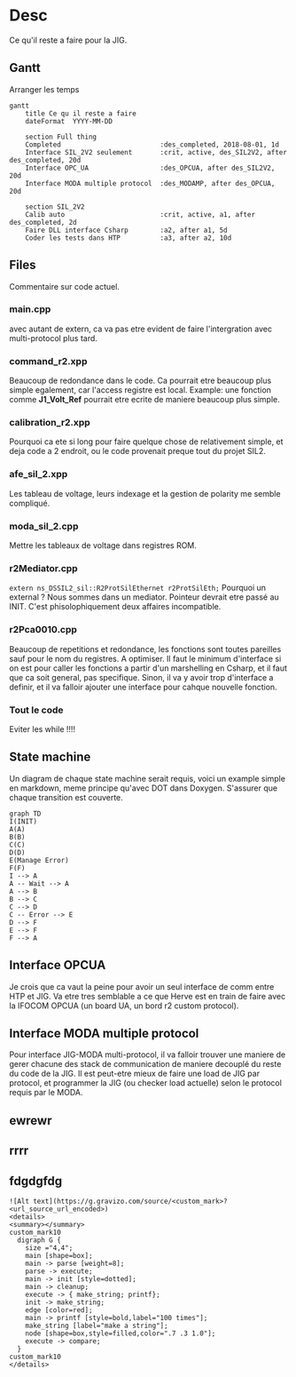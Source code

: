 # Desc

Ce qu'il reste a faire pour la JIG.

## Gantt
Arranger les temps
```mermaid
gantt
    title Ce qu il reste a faire
    dateFormat  YYYY-MM-DD

    section Full thing
    Completed                         :des_completed, 2018-08-01, 1d
    Interface SIL_2V2 seulement       :crit, active, des_SIL2V2, after des_completed, 20d
    Interface OPC_UA                  :des_OPCUA, after des_SIL2V2, 20d
    Interface MODA multiple protocol  :des_MODAMP, after des_OPCUA, 20d

    section SIL_2V2
    Calib auto                        :crit, active, a1, after des_completed, 2d
    Faire DLL interface Csharp        :a2, after a1, 5d
    Coder les tests dans HTP          :a3, after a2, 10d
```

## Files
Commentaire sur code actuel.
### main.cpp
avec autant de extern, ca va pas etre evident de faire l'intergration avec multi-protocol plus tard.
### command_r2.xpp
Beaucoup de redondance dans le code. Ca pourrait etre beaucoup plus simple egalement, car l'access registre est local. Example: une fonction comme **J1_Volt_Ref** pourrait etre ecrite de maniere beaucoup plus simple.
### calibration_r2.xpp
Pourquoi ca ete si long pour faire quelque chose de relativement simple, et deja code a 2 endroit, ou le code provenait preque tout du projet SIL2.
### afe_sil_2.xpp
Les tableau de voltage, leurs indexage et la gestion de polarity me semble compliqué.
### moda_sil_2.cpp
Mettre les tableaux de voltage dans registres ROM.
### r2Mediator.cpp
``` extern ns_DSSIL2_sil::R2ProtSilEthernet r2ProtSilEth; ``` Pourquoi un external ? Nous sommes dans un mediator. Pointeur devrait etre passé au INIT. C'est phisolophiquement deux affaires incompatible.
### r2Pca0010.cpp 
Beaucoup de repetitions et redondance, les fonctions sont toutes pareilles sauf pour le nom du registres. A optimiser. Il faut le minimum d'interface si on est pour caller les fonctions a partir d'un marshelling en Csharp, et il faut que ca soit general, pas specifique. Sinon, il va y avoir trop d'interface a definir, et il va falloir ajouter une interface pour cahque nouvelle fonction.
### Tout le code
Eviter les while !!!!


## State machine

Un diagram de chaque state machine serait requis, voici un example simple en markdown, meme principe qu'avec DOT dans Doxygen. S'assurer que chaque transition est couverte.

```mermaid
graph TD
I(INIT)
A(A)
B(B)
C(C)
D(D)
E(Manage Error)
F(F)
I --> A
A -- Wait --> A
A --> B
B --> C
C --> D
C -- Error --> E
D --> F
E --> F
F --> A
```

## Interface OPCUA
Je crois que ca vaut la peine pour avoir un seul interface de comm entre HTP et JIG. Va etre tres semblable a ce que Herve est en train de faire avec la IFOCOM OPCUA (un board UA, un bord r2 custom protocol).

## Interface MODA multiple protocol
Pour interface JIG-MODA multi-protocol, il va falloir trouver une maniere de gerer chacune des stack de communication de maniere decouplé du reste du code de la JIG. Il est peut-etre mieux de faire une load de JIG par protocol, et programmer la JIG (ou checker load actuelle) selon le protocol requis par le MODA.



























## ewrewr

## rrrr


## fdgdgfdg
```
![Alt text](https://g.gravizo.com/source/<custom_mark>?<url_source_url_encoded>)
<details>
<summary></summary>
custom_mark10
  digraph G {
    size ="4,4";
    main [shape=box];
    main -> parse [weight=8];
    parse -> execute;
    main -> init [style=dotted];
    main -> cleanup;
    execute -> { make_string; printf};
    init -> make_string;
    edge [color=red];
    main -> printf [style=bold,label="100 times"];
    make_string [label="make a string"];
    node [shape=box,style=filled,color=".7 .3 1.0"];
    execute -> compare;
  }
custom_mark10
</details>
```
<!--stackedit_data:
eyJoaXN0b3J5IjpbLTExMzg4MjIzMDgsNzA3ODUyNzkwXX0=
-->